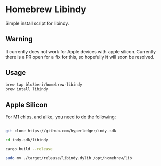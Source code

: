 # Homebrew Libindy

Simple install script for libindy.

## Warning

It currently does not work for Apple devices with apple silicon.
Currently there is a PR open for a fix for this, so hopefully it will soon be resolved.

## Usage

```bash
brew tap blu3beri/homebrew-libindy
brew intall libindy
```

## Apple Silicon

For M1 chips, and alike, you need to do the following:

```bash

git clone https://github.com/hyperledger/indy-sdk

cd indy-sdk/libindy

cargo build --release

sudo mv ./target/release/libindy.dylib /opt/homebrew/lib

```

